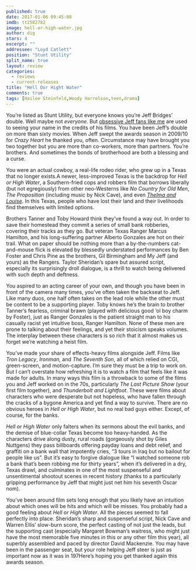 ```yaml
---
published: true
date: 2017-01-06 09:45:00
imdb: tt2582782
image: hell-or-high-water.jpg
author: dig
stars: 4
excerpt: ""
addressee: "Loyd Catlett"
position: "Stunt Utility"
split_name: true
layout: review
categories: 
  - reviews
  - current-releases
title: "Hell Oor Hight Water"
comments: true
tags: [Hailee Steinfeld,Woody Harrelson,teen,drama]
---
```

You’re listed as Stunt Utility, but everyone knows you’re Jeff Bridges’ double. Well maybe not _everyone_.  But [obsessive Jeff fans like me](http://www.dearcastandcrew.com/content/2014/8/21/the-giver.html) are used to seeing your name in the credits of his films. You have been Jeff’s double on more than sixty movies. When Jeff swept the awards season in 2009/10 for _Crazy Heart_ he thanked you, often. Circumstance may have brought you two together but you are more than co-workers, more than partners. You’re brothers. And sometimes the bonds of brotherhood are both a blessing and a curse.

You were an actual cowboy, a real-life rodeo rider, who grew up in a Texas that no longer exists.A newer, less-improved Texas is the backdrop for _Hell or High Water_, a Southern-fried cops and robbers film that borrows liberally (but not egregiously) from other neo-Westerns like _No Country for Old Men_, _The Proposition_ (including music by Nick Cave), and even [_Thelma and Louise_](http://www.dearcastandcrew.com/content/2016/6/15/still-not-over-the-canyon-thelma-and-louise-at-25.html). In this Texas, people who have lost their land and their livelihoods find themselves with limited options.

Brothers Tanner and Toby Howard think they’ve found a way out. In order to save their homestead they commit a series of small bank robberies, covering their tracks as they go. But veteran Texas Ranger Marcus Hamilton, and his long-suffering partner Alberto Gonzales are hot on their trail. What on paper should be nothing more than a by-the-numbers cat-and-mouse flick is elevated by blessedly understated performances by Ben Foster and Chris Pine as the brothers, Gil Birmingham and My Jeff (and yours) as the Rangers. Taylor Sheridan’s spare but assured script, especially its surprisingly droll dialogue, is a thrill to watch being delivered with such depth and deftness. 

You aspired to an acting career of your own, and though you have been in front of the camera many times, you’ve often taken the backseat to Jeff. Like many duos, one half often takes on the lead role while the other must be content to be a supporting player. Toby knows he’s the brain to brother Tanner’s fearless, criminal brawn (played with delicious good ‘ol boy charm by Foster), just as Ranger Gonzales is the patient straight man to his casually racist yet intuitive boss, Ranger Hamilton. None of these men are prone to talking about their feelings, and yet their stoicism speaks volumes. The interplay between these characters is so rich that it almost makes us forget we’re watching a heist film. 

You’ve made your share of effects-heavy films alongside Jeff. Films like _Tron Legacy_, _Ironman,_ and _The Seventh Son_, all of which relied on CGI, green-screen, and motion-capture. I’m sure they must be a trip to work on. But I can’t overstate how refreshing it is to watch a film that feels like it was made for adults. In many ways this film is a throwback to some of the films you and Jeff worked on in the 70s, particularly _The Last Picture Show_ (your first film together), and _Thunderbolt and Lightfoot_. These were films about characters who were desperate but not hopeless, who have fallen through the cracks of a bygone America and yet find a way to survive. There are no obvious heroes in _Hell or High Water_, but no real bad guys either. Except, of course, for the banks. 

_Hell or High Water_ only falters when its sermons about the evil banks, and the demise of blue-collar Texas become too heavy-handed. As the characters drive along dusty, rural roads (gorgeously shot by Giles Nuttgens) they pass billboards offering payday loans and debt relief, and graffiti on a bank wall that impotently cries, “3 tours in Iraq but no bailout for people like us”. But it’s easy to forgive dialogue like “I watched someone rob a bank that’s been robbing me for thirty years”, when it’s delivered in a dry, Texas drawl, and culminates in one of the most suspenseful and unsentimental shootout scenes in recent history (thanks to a particularly gripping performance by Jeff that might just net him his seventh Oscar nom).

You’ve been around film sets long enough that you likely have an intuition about which ones will be hits and which will be misses. You probably had a good feeling about _Hell or High Water_. All the pieces seemed to fall perfectly into place. Sheridan’s sharp and suspenseful script, Nick Cave and Warren Ellis’ slow-burn score, the perfect casting of not just the leads, but the supporting cast (especially Margaret Bowman’s waitress, who might just have the most memorable five minutes in this or any other film this year), all superbly assembled and paced by director David Mackenzie. You may have been in the passenger seat, but your role helping Jeff steer is just as important now as it was in 197Here’s hoping you get thanked again this awards season. 